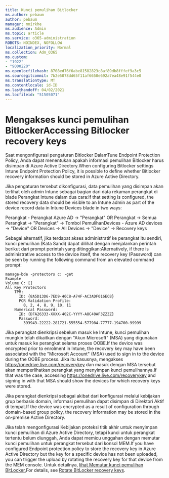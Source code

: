 ```yaml
---
title: Kunci pemulihan Bitlocker
ms.author: pebaum
author: pebaum
manager: mnirkhe
ms.audience: Admin
ms.topic: article
ms.service: o365-administration
ROBOTS: NOINDEX, NOFOLLOW
localization_priority: Normal
ms.collection: Adm_O365
ms.custom:
- "1922"
- "9000220"
ms.openlocfilehash: 8708ed76f6abe81582823c8af89db8fffef9a3c5
ms.sourcegitcommit: 7b2e5078dd65f11af6650e692a7ea48e91f544e0
ms.translationtype: MT
ms.contentlocale: id-ID
ms.lasthandoff: 04/02/2021
ms.locfileid: "51505071"
---
```

# <a name="accessing-bitlocker-recovery-keys"></a><span data-ttu-id="cc850-102">Mengakses kunci pemulihan Bitlocker</span><span class="sxs-lookup"><span data-stu-id="cc850-102">Accessing Bitlocker recovery keys</span></span>

<span data-ttu-id="cc850-103">Saat mengonfigurasi pengaturan Bitlocker DalamTune Endpoint Protection Policy, Anda dapat menentukan apakah informasi pemulihan Bitlocker harus disimpan di Azure Active Directory.</span><span class="sxs-lookup"><span data-stu-id="cc850-103">When configuring Bitlocker settings Intune Endpoint Protection Policy, it is possible to define whether Bitlocker recovery information should be stored in Azure Active Directory.</span></span>

<span data-ttu-id="cc850-104">Jika pengaturan tersebut dikonfigurasi, data pemulihan yang disimpan akan terlihat oleh admin Intune sebagai bagian dari data rekaman perangkat di blade Perangkat Intune dalam dua cara:</span><span class="sxs-lookup"><span data-stu-id="cc850-104">If that setting is configured, the stored recovery data should be visible to an Intune admin as part of the device record data in Intune Devices blade in two ways:</span></span>

<span data-ttu-id="cc850-105">Perangkat - Perangkat Azure AD -> "Perangkat" OR Perangkat -> Semua Perangkat -> "Perangkat" -> Tombol Pemulihan</span><span class="sxs-lookup"><span data-stu-id="cc850-105">Devices - Azure AD devices -> "Device"  OR Devices -> All Devices -> "Device" -> Recovery keys</span></span>

<span data-ttu-id="cc850-106">Sebagai alternatif, jika terdapat akses administratif ke perangkat itu sendiri, kunci pemulihan (Kata Sandi) dapat dilihat dengan menjalankan perintah berikut dari prompt perintah yang ditinggikan:</span><span class="sxs-lookup"><span data-stu-id="cc850-106">Alternatively, if there is administrative access to the device itself, the recovery key (Password) can be seen by running the following command from an elevated command prompt:</span></span>

```
manage-bde -protectors c: -get
Example
Volume C: []
All Key Protectors
    TPM:
      ID: {8A5D13D6-7ED9-46C8-A74F-AC3ADF016EC8}
      PCR Validation Profile:
        0, 2, 4, 8, 9, 10, 11
    Numerical Password:
      ID: {DFA26333-XXXX-402C-YYYY-A8C40AF3ZZZZ}
      Password:
        393943-22222-281721-555554-577984-77777-194700-99999
```
<span data-ttu-id="cc850-107">Jika perangkat dienkripsi sebelum masuk ke Intune, kunci pemulihan mungkin telah dikaitkan dengan "Akun Microsoft" (MSA) yang digunakan untuk masuk ke perangkat selama proses OOBE.</span><span class="sxs-lookup"><span data-stu-id="cc850-107">If the device was encrypted prior to enrolment in Intune, the recovery key may have been associated with the "Microsoft Account" (MSA) used to sign in to the device during the OOBE process.</span></span> <span data-ttu-id="cc850-108">Jika itu kasusnya, mengakses  https://onedrive.live.com/recoverykey dan masuk dengan MSA tersebut akan memperlihatkan perangkat yang menyimpan kunci pemulihannya.</span><span class="sxs-lookup"><span data-stu-id="cc850-108">If that was the case, accessing  https://onedrive.live.com/recoverykey and signing in with that MSA should show the devices for which recovery keys were stored.</span></span>
 
<span data-ttu-id="cc850-109">Jika perangkat dienkripsi sebagai akibat dari konfigurasi melalui kebijakan grup berbasis domain, informasi pemulihan dapat disimpan di Direktori Aktif di tempat.</span><span class="sxs-lookup"><span data-stu-id="cc850-109">If the device was encrypted as a result of configuration through domain-based group policy, the recovery information may be stored in the on-premise Active Directory.</span></span>

<span data-ttu-id="cc850-110">Jika telah mengonfigurasi Kebijakan proteksi titik akhir untuk menyimpan kunci pemulihan di Azure Active Directory, tetapi kunci untuk perangkat tertentu belum diunggah, Anda dapat memicu unggahan dengan memutar kunci pemulihan untuk perangkat tersebut dari konsol MEM.</span><span class="sxs-lookup"><span data-stu-id="cc850-110">If you have configured Endpoint protection policy to store the recovery key in Azure Active Directory but the key for a specific device has not been uploaded, you can trigger the upload by rotating the recovery key for that device from the MEM console.</span></span> <span data-ttu-id="cc850-111">Untuk detailnya, [lihat Memutar kunci pemulihan BitLocker.](https://docs.microsoft.com/mem/intune/protect/encrypt-devices#view-details-for-recovery-keys)</span><span class="sxs-lookup"><span data-stu-id="cc850-111">For details, see [Rotate BitLocker recovery keys](https://docs.microsoft.com/mem/intune/protect/encrypt-devices#view-details-for-recovery-keys).</span></span>

